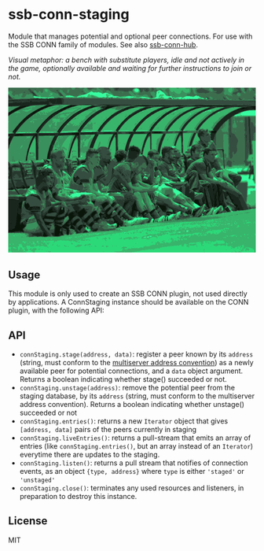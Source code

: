 # ssb-conn-staging

Module that manages potential and optional peer connections. For use with the SSB CONN family of modules. See also [ssb-conn-hub](https://github.com/staltz/ssb-conn-hub).

*Visual metaphor: a bench with substitute players, idle and not actively in the game, optionally available and waiting for further instructions to join or not.*

![staging.png](./staging.png)

## Usage

This module is only used to create an SSB CONN plugin, not used directly by applications. A ConnStaging instance should be available on the CONN plugin, with the following API:

## API

* `connStaging.stage(address, data)`: register a peer known by its `address` (string, must conform to the [multiserver address convention](https://github.com/dominictarr/multiserver-address)) as a newly available peer for potential connections, and a `data` object argument. Returns a boolean indicating whether stage() succeeded or not.
* `connStaging.unstage(address)`: remove the potential peer from the staging database, by its `address` (string, must conform to the multiserver address convention). Returns a boolean indicating whether unstage() succeeded or not
* `connStaging.entries()`: returns a new `Iterator` object that gives `[address, data]` pairs of the peers currently in staging
* `connStaging.liveEntries()`: returns a pull-stream that emits an array of entries (like `connStaging.entries()`, but an array instead of an `Iterator`) everytime there are updates to the staging.
* `connStaging.listen()`: returns a pull stream that notifies of connection events, as an object `{type, address}` where `type` is either `'staged'` or `'unstaged'`
* `connStaging.close()`: terminates any used resources and listeners, in preparation to destroy this instance.


## License

MIT
